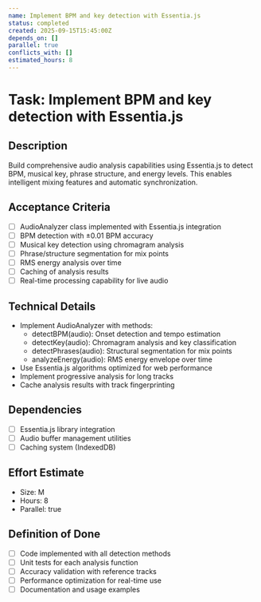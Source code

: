 ```yaml
---
name: Implement BPM and key detection with Essentia.js
status: completed
created: 2025-09-15T15:45:00Z
depends_on: []
parallel: true
conflicts_with: []
estimated_hours: 8
---
```


# Task: Implement BPM and key detection with Essentia.js

## Description
Build comprehensive audio analysis capabilities using Essentia.js to detect BPM, musical key, phrase structure, and energy levels. This enables intelligent mixing features and automatic synchronization.

## Acceptance Criteria
- [ ] AudioAnalyzer class implemented with Essentia.js integration
- [ ] BPM detection with ±0.01 BPM accuracy
- [ ] Musical key detection using chromagram analysis
- [ ] Phrase/structure segmentation for mix points
- [ ] RMS energy analysis over time
- [ ] Caching of analysis results
- [ ] Real-time processing capability for live audio

## Technical Details
- Implement AudioAnalyzer with methods:
  - detectBPM(audio): Onset detection and tempo estimation
  - detectKey(audio): Chromagram analysis and key classification
  - detectPhrases(audio): Structural segmentation for mix points
  - analyzeEnergy(audio): RMS energy envelope over time
- Use Essentia.js algorithms optimized for web performance
- Implement progressive analysis for long tracks
- Cache analysis results with track fingerprinting

## Dependencies
- [ ] Essentia.js library integration
- [ ] Audio buffer management utilities
- [ ] Caching system (IndexedDB)

## Effort Estimate
- Size: M
- Hours: 8
- Parallel: true

## Definition of Done
- [ ] Code implemented with all detection methods
- [ ] Unit tests for each analysis function
- [ ] Accuracy validation with reference tracks
- [ ] Performance optimization for real-time use
- [ ] Documentation and usage examples